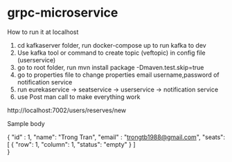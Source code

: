 # grpc-microservice
How to run it at localhost

1. cd kafkaserver folder, run docker-compose up to run kafka to dev
2. Use kafka tool or command to create topic (veftopic) in config file (userservice)
3. go to root folder, run mvn install package -Dmaven.test.skip=true  
4. go to properties file to change properties email username,password of notification service
5. run eurekaservice -> seatservice -> userservice -> notification service
6. use Post man call to make everything work

http://localhost:7002/users/reserves/new

Sample body 

{
    "id" : 1,
    "name": "Trong Tran",
    "email" : "trongtb1988@gmail.com",
        "seats": [
    {
      "row": 1,
      "column": 1,
      "status": "empty"
    }
  ]    
}

